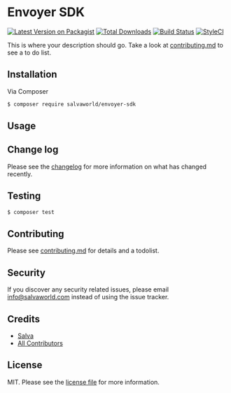# Envoyer SDK

[![Latest Version on Packagist][ico-version]][link-packagist]
[![Total Downloads][ico-downloads]][link-downloads]
[![Build Status][ico-travis]][link-travis]
[![StyleCI][ico-styleci]][link-styleci]

This is where your description should go. Take a look at [contributing.md](contributing.md) to see a to do list.

## Installation

Via Composer

``` bash
$ composer require salvaworld/envoyer-sdk
```

## Usage

## Change log

Please see the [changelog](changelog.md) for more information on what has changed recently.

## Testing

``` bash
$ composer test
```

## Contributing

Please see [contributing.md](contributing.md) for details and a todolist.

## Security

If you discover any security related issues, please email info@salvaworld.com instead of using the issue tracker.

## Credits

- [Salva][link-author]
- [All Contributors][link-contributors]

## License

MIT. Please see the [license file](license.md) for more information.

[ico-version]: https://img.shields.io/packagist/v/salva/envoyer.svg?style=flat-square
[ico-downloads]: https://img.shields.io/packagist/dt/salva/envoyer.svg?style=flat-square
[ico-travis]: https://img.shields.io/travis/salva/envoyer/master.svg?style=flat-square
[ico-styleci]: https://styleci.io/repos/12345678/shield

[link-packagist]: https://packagist.org/packages/salva/envoyer
[link-downloads]: https://packagist.org/packages/salva/envoyer
[link-travis]: https://travis-ci.org/salva/envoyer
[link-styleci]: https://styleci.io/repos/12345678
[link-author]: https://github.com/salva
[link-contributors]: ../../contributors
